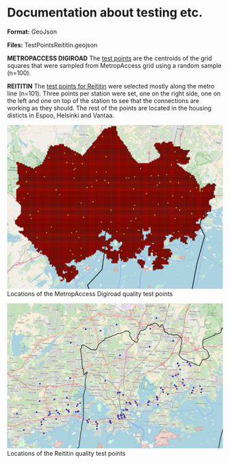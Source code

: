 # Documentation about testing etc. 

**Format:** GeoJson 

**Files:** TestPointsReititin.geojson

**METROPACCESS DIGIROAD**
The [test points][digiroad_2015_test_points] are the centroids of the grid squares that were sampled from MetropAccess grid using a random sample (n=100). 

**REITITIN**
The [test points for Reititin][reititin_test_points] were selected mostly along the metro line (n=101). Three points per station were set, one on the right side, one on the left and one on top of the station to see that the connections are working as they should. The rest of the points are located in the housing disticts in Espoo, Helsinki and Vantaa. 

![TestPointImageMetropADigiroad](https://github.com/AccessibilityRG/HelsinkiRegionTravelTimeMatrix2018/blob/master/docs/LocationsOfDigiroadTestPoints.png)
Locations of the MetropAccess Digiroad quality test points 

![TestPointsImageReititin](https://github.com/AccessibilityRG/HelsinkiRegionTravelTimeMatrix2018/blob/master/docs/LocationsOfReititinTestPoints.png)
Locations of the Reititin quality test points 


[reititin_test_points]: ./../data/testData/TestPointsReititin.geojson
[digiroad_2015_test_points]: ./../data/testData/Test_Points_MetropA_Digiroad.geojson